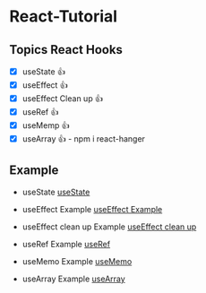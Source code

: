 # React-Tutorial
## Topics React Hooks
- [x] useState :thumbsup: 
- [x] useEffect :thumbsup: 
- [x] useEffect Clean up :thumbsup: 
- [x] useRef :thumbsup: 
- [x] useMemp :thumbsup: 
- [x] useArray :thumbsup: 
       - npm i react-hanger
 
## Example

- useState
[ useState ](https://codesandbox.io/s/usestate-example-65znx)

- useEffect Example
[useEffect Example](https://codesandbox.io/s/useeffect-2dgjq)

- useEffect clean up Example
[useEffect clean up ](https://codesandbox.io/s/useeffect-clean-up-tx629)

- useRef Example 
[useRef](https://codesandbox.io/s/useref-gwm3t)

- useMemo Example
[useMemo](https://codesandbox.io/s/usememo-3nwx3)

- useArray Example
[useArray](https://codesandbox.io/s/usearray-ryyqe)
